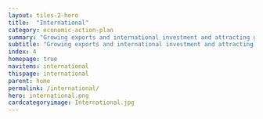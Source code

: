 ```yaml
---
layout: tiles-2-hero
title:  "International"
category: economic-action-plan
summary: "Growing exports and international investment and attracting global talent."
subtitle: "Growing exports and international investment and attracting global talent."
index: 4
homepage: true
navitems: international
thispage: international
parent: home
permalink: /international/
hero: international.png
cardcategoryimage: International.jpg
---
```

